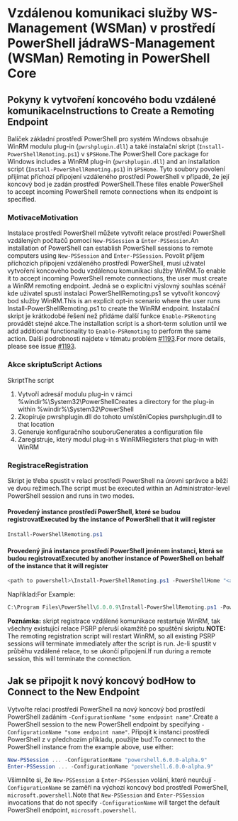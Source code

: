 # <a name="ws-management-wsman-remoting-in-powershell-core"></a><span data-ttu-id="9e00f-101">Vzdálenou komunikaci služby WS-Management (WSMan) v prostředí PowerShell jádra</span><span class="sxs-lookup"><span data-stu-id="9e00f-101">WS-Management (WSMan) Remoting in PowerShell Core</span></span> 

## <a name="instructions-to-create-a-remoting-endpoint"></a><span data-ttu-id="9e00f-102">Pokyny k vytvoření koncového bodu vzdálené komunikace</span><span class="sxs-lookup"><span data-stu-id="9e00f-102">Instructions to Create a Remoting Endpoint</span></span>

<span data-ttu-id="9e00f-103">Balíček základní prostředí PowerShell pro systém Windows obsahuje WinRM modulu plug-in (`pwrshplugin.dll`) a také instalační skript (`Install-PowerShellRemoting.ps1`) v `$PSHome`.</span><span class="sxs-lookup"><span data-stu-id="9e00f-103">The PowerShell Core package for Windows includes a WinRM plug-in (`pwrshplugin.dll`) and an installation script (`Install-PowerShellRemoting.ps1`) in `$PSHome`.</span></span>
<span data-ttu-id="9e00f-104">Tyto soubory povolení přijímat příchozí připojení vzdáleného prostředí PowerShell v případě, že její koncový bod je zadán prostředí PowerShell.</span><span class="sxs-lookup"><span data-stu-id="9e00f-104">These files enable PowerShell to accept incoming PowerShell remote connections when its endpoint is specified.</span></span>

### <a name="motivation"></a><span data-ttu-id="9e00f-105">Motivace</span><span class="sxs-lookup"><span data-stu-id="9e00f-105">Motivation</span></span>

<span data-ttu-id="9e00f-106">Instalace prostředí PowerShell můžete vytvořit relace prostředí PowerShell vzdálených počítačů pomocí `New-PSSession` a `Enter-PSSession`.</span><span class="sxs-lookup"><span data-stu-id="9e00f-106">An installation of PowerShell can establish PowerShell sessions to remote computers using `New-PSSession` and `Enter-PSSession`.</span></span>
<span data-ttu-id="9e00f-107">Povolit příjem příchozích připojení vzdáleného prostředí PowerShell, musí uživatel vytvoření koncového bodu vzdálenou komunikaci služby WinRM.</span><span class="sxs-lookup"><span data-stu-id="9e00f-107">To enable it to accept incoming PowerShell remote connections, the user must create a WinRM remoting endpoint.</span></span>
<span data-ttu-id="9e00f-108">Jedná se o explicitní výslovný souhlas scénář kde uživatel spustí instalaci PowerShellRemoting.ps1 se vytvořit koncový bod služby WinRM.</span><span class="sxs-lookup"><span data-stu-id="9e00f-108">This is an explicit opt-in scenario where the user runs Install-PowerShellRemoting.ps1 to create the WinRM endpoint.</span></span>
<span data-ttu-id="9e00f-109">Instalační skript je krátkodobé řešení než přidáme další funkce `Enable-PSRemoting` provádět stejné akce.</span><span class="sxs-lookup"><span data-stu-id="9e00f-109">The installation script is a short-term solution until we add additional functionality to `Enable-PSRemoting` to perform the same action.</span></span>
<span data-ttu-id="9e00f-110">Další podrobnosti najdete v tématu problém [#1193](https://github.com/PowerShell/PowerShell/issues/1193).</span><span class="sxs-lookup"><span data-stu-id="9e00f-110">For more details, please see issue [#1193](https://github.com/PowerShell/PowerShell/issues/1193).</span></span>

### <a name="script-actions"></a><span data-ttu-id="9e00f-111">Akce skriptu</span><span class="sxs-lookup"><span data-stu-id="9e00f-111">Script Actions</span></span>

<span data-ttu-id="9e00f-112">Skript</span><span class="sxs-lookup"><span data-stu-id="9e00f-112">The script</span></span>

1. <span data-ttu-id="9e00f-113">Vytvoří adresář modulu plug-in v rámci %windir%\System32\PowerShell</span><span class="sxs-lookup"><span data-stu-id="9e00f-113">Creates a directory for the plug-in within %windir%\System32\PowerShell</span></span>
1. <span data-ttu-id="9e00f-114">Zkopíruje pwrshplugin.dll do tohoto umístění</span><span class="sxs-lookup"><span data-stu-id="9e00f-114">Copies pwrshplugin.dll to that location</span></span>
1. <span data-ttu-id="9e00f-115">Generuje konfiguračního souboru</span><span class="sxs-lookup"><span data-stu-id="9e00f-115">Generates a configuration file</span></span>
1. <span data-ttu-id="9e00f-116">Zaregistruje, který modul plug-in s WinRM</span><span class="sxs-lookup"><span data-stu-id="9e00f-116">Registers that plug-in with WinRM</span></span>

### <a name="registration"></a><span data-ttu-id="9e00f-117">Registrace</span><span class="sxs-lookup"><span data-stu-id="9e00f-117">Registration</span></span>

<span data-ttu-id="9e00f-118">Skript je třeba spustit v relaci prostředí PowerShell na úrovni správce a běží ve dvou režimech.</span><span class="sxs-lookup"><span data-stu-id="9e00f-118">The script must be executed within an Administrator-level PowerShell session and runs in two modes.</span></span>

#### <a name="executed-by-the-instance-of-powershell-that-it-will-register"></a><span data-ttu-id="9e00f-119">Provedený instance prostředí PowerShell, které se budou registrovat</span><span class="sxs-lookup"><span data-stu-id="9e00f-119">Executed by the instance of PowerShell that it will register</span></span>

``` powershell
Install-PowerShellRemoting.ps1
```

#### <a name="executed-by-another-instance-of-powershell-on-behalf-of-the-instance-that-it-will-register"></a><span data-ttu-id="9e00f-120">Provedený jiná instance prostředí PowerShell jménem instanci, která se budou registrovat</span><span class="sxs-lookup"><span data-stu-id="9e00f-120">Executed by another instance of PowerShell on behalf of the instance that it will register</span></span>

``` powershell
<path to powershell>\Install-PowerShellRemoting.ps1 -PowerShellHome "<absolute path to the instance's $PSHOME>" -PowerShellVersion "<the powershell version tag>"
```

<span data-ttu-id="9e00f-121">Například:</span><span class="sxs-lookup"><span data-stu-id="9e00f-121">For Example:</span></span>

``` powershell
C:\Program Files\PowerShell\6.0.0.9\Install-PowerShellRemoting.ps1 -PowerShellHome "C:\Program Files\PowerShell\6.0.0.9\" -PowerShellVersion "6.0.0-alpha.9"
```

<span data-ttu-id="9e00f-122">**Poznámka:** skript registrace vzdálené komunikace restartuje WinRM, tak všechny existující relace PSRP přeruší okamžitě po spuštění skriptu.</span><span class="sxs-lookup"><span data-stu-id="9e00f-122">**NOTE:** The remoting registration script will restart WinRM, so all existing PSRP sessions will terminate immediately after the script is run.</span></span> <span data-ttu-id="9e00f-123">Je-li spustit v průběhu vzdálené relace, to se ukončí připojení.</span><span class="sxs-lookup"><span data-stu-id="9e00f-123">If run during a remote session, this will terminate the connection.</span></span>

## <a name="how-to-connect-to-the-new-endpoint"></a><span data-ttu-id="9e00f-124">Jak se připojit k nový koncový bod</span><span class="sxs-lookup"><span data-stu-id="9e00f-124">How to Connect to the New Endpoint</span></span>

<span data-ttu-id="9e00f-125">Vytvořte relaci prostředí PowerShell na nový koncový bod prostředí PowerShell zadáním `-ConfigurationName "some endpoint name"`.</span><span class="sxs-lookup"><span data-stu-id="9e00f-125">Create a PowerShell session to the new PowerShell endpoint by specifying `-ConfigurationName "some endpoint name"`.</span></span> <span data-ttu-id="9e00f-126">Připojit k instanci prostředí PowerShell z v předchozím příkladu, použijte buď:</span><span class="sxs-lookup"><span data-stu-id="9e00f-126">To connect to the PowerShell instance from the example above, use either:</span></span>

``` powershell
New-PSSession ... -ConfigurationName "powershell.6.0.0-alpha.9"
Enter-PSSession ... -ConfigurationName "powershell.6.0.0-alpha.9"
```

<span data-ttu-id="9e00f-127">Všimněte si, že `New-PSSession` a `Enter-PSSession` volání, které neurčují `-ConfigurationName` se zaměří na výchozí koncový bod prostředí PowerShell, `microsoft.powershell`.</span><span class="sxs-lookup"><span data-stu-id="9e00f-127">Note that `New-PSSession` and `Enter-PSSession` invocations that do not specify `-ConfigurationName` will target the default PowerShell endpoint, `microsoft.powershell`.</span></span>
